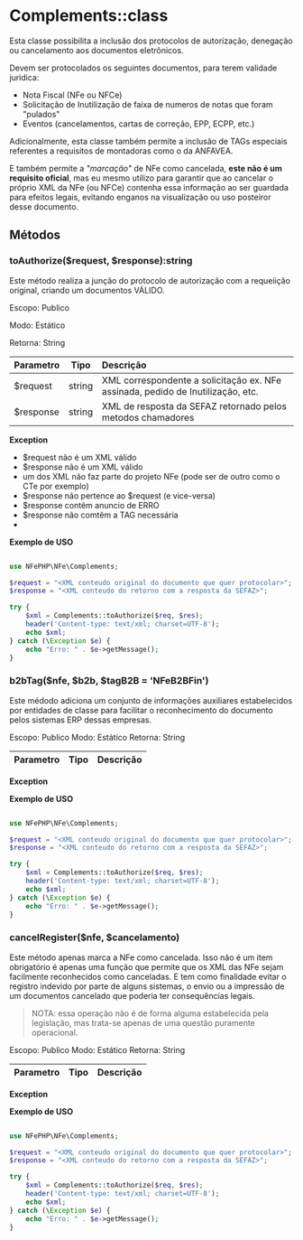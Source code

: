 # Complements::class

Esta classe possibilita a inclusão dos protocolos de autorização, denegação ou cancelamento aos documentos eletrônicos.

Devem ser protocolados os seguintes documentos, para terem validade juridica:

- Nota Fiscal (NFe ou NFCe)
- Solicitação de Inutilização de faixa de numeros de notas que foram "pulados"
- Eventos (cancelamentos, cartas de correção, EPP, ECPP, etc.)

Adicionalmente, esta classe também permite a inclusão de TAGs especiais referentes a requisitos de montadoras como o da ANFAVEA.

E também permite a *"marcação"* de NFe como cancelada, **este não é um requisito oficial**, mas eu mesmo utilizo para garantir que ao cancelar o próprio XML da NFe (ou NFCe) contenha essa informação ao ser guardada para efeitos legais, evitando enganos na visualização ou uso posteiror desse documento.

## Métodos

### toAuthorize($request, $response):string

Este método realiza a junção do protocolo de autorização com a requeiição original, criando um documentos VÁLIDO.

Escopo: Publico

Modo: Estático

Retorna: String

| Parametro | Tipo | Descrição |
| :---  | :---: | :--- |
| $request | string | XML correspondente a solicitação ex. NFe assinada, pedido de Inutilização, etc. |
| $response | string | XML de resposta da SEFAZ retornado pelos metodos chamadores |

**Exception**

- $request não é um XML válido
- $response não é um XML válido
- um dos XML não faz parte do projeto NFe (pode ser de outro como o CTe por exemplo)
- $response não pertence ao $request (e vice-versa)
- $response contêm anuncio de ERRO 
- $response não comtêm a TAG necessária
- 

**Exemplo de USO**

```php

use NFePHP\NFe\Complements;

$request = "<XML conteudo original do documento que quer protocolar>";
$response = "<XML conteudo do retorno com a resposta da SEFAZ>";

try {
    $xml = Complements::toAuthorize($req, $res);
    header('Content-type: text/xml; charset=UTF-8');
    echo $xml;
} catch (\Exception $e) {
    echo "Erro: " . $e->getMessage();
}
```

### b2bTag($nfe, $b2b, $tagB2B = 'NFeB2BFin')

Este médodo adiciona um conjunto de informações auxiliares estabelecidos por entidades de classe para facilitar o reconhecimento do documento pelos sistemas ERP dessas empresas.

Escopo: Publico
Modo: Estático
Retorna: String

| Parametro | Tipo | Descrição |
| :---  | :---: | :--- |


**Exception**


**Exemplo de USO**

```php

use NFePHP\NFe\Complements;

$request = "<XML conteudo original do documento que quer protocolar>";
$response = "<XML conteudo do retorno com a resposta da SEFAZ>";

try {
    $xml = Complements::toAuthorize($req, $res);
    header('Content-type: text/xml; charset=UTF-8');
    echo $xml;
} catch (\Exception $e) {
    echo "Erro: " . $e->getMessage();
}
```


### cancelRegister($nfe, $cancelamento)

Este método apenas marca a NFe como cancelada. Isso não é um item obrigatório é apenas uma função que permite que os XML das NFe sejam facilmente reconhecidos como canceladas. E tem como finalidade evitar o registro indevido por parte de alguns sistemas, o envio ou a impressão de um documentos cancelado que poderia ter consequências legais.

> NOTA: essa operação não é de forma alguma estabelecida pela legislação, mas trata-se apenas de uma questão puramente operacional. 

Escopo: Publico
Modo: Estático
Retorna: String

| Parametro | Tipo | Descrição |
| :---  | :---: | :--- |


**Exception**


**Exemplo de USO**

```php

use NFePHP\NFe\Complements;

$request = "<XML conteudo original do documento que quer protocolar>";
$response = "<XML conteudo do retorno com a resposta da SEFAZ>";

try {
    $xml = Complements::toAuthorize($req, $res);
    header('Content-type: text/xml; charset=UTF-8');
    echo $xml;
} catch (\Exception $e) {
    echo "Erro: " . $e->getMessage();
}
```
